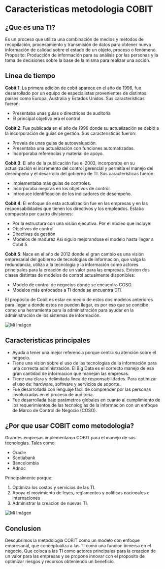 # Caracteristicas metodologia COBIT

## ¿Que es una TI?
Es un proceso que utiliza una combinación de medios y métodos de recopilación, procesamiento y transmisión de datos para obtener nueva información de calidad sobre el estado de un objeto, proceso o fenómeno. 
Proposito: Producción de información para su análisis por las personas y la toma de decisiones sobre la base de la misma para realizar una acción.

## Linea de tiempo

**Cobit 1**: La primera edición de cobit aparece en el año de 1996, fue desarrollado por un equipo
de especialistas provenientes de distintos países como Europa, Australia y Estados Unidos.
Sus características fueron:
- Presentaba unas guías o directrices de auditoría
- El principal objetivo era el control

**Cobit 2**: Fue publicada en el año de 1996 donde su actualización se debió a la incorporación de
guías de gestión.
Sus características fueron:
- Proveía de unas guías de autoevaluación.
- Presentaba una actualización con funciones automatizadas.
- Incorporaba referencias y material de apoyo.

**Cobit 3**: El año de la publicación fue el 2003, incorporaba en su actualización el incremento del
control gerencial y permitía el manejo del desempeño y el desarrollo del gobierno de TI.
Sus características fueron:
- Implementaba más guías de controles.
- Incorporaba mejoras en los objetivos de control.
- Introduce identificación de los indicadores de desempeño.

**Cobit 4**: El enfoque de esta actualización fue en las empresas y en las responsabilidades que
tienen los directivos y los empleados.
Estaba compuesta por cuatro divisiones:
- Por la estructura con una visión ejecutiva.
Por el núcleo que incluye:
- Objetivos de control
- Directivas de gestión
- Modelos de madurez
Asi siguio mejorandose el modelo hasta llegar a Cobit 5.

**Cobit 5**: Nace en el año de 2012 donde el gran cambio es una visión empresarial del gobierno de
tecnologías de información, que valga la redundancia, utiliza a la tecnología y la información como
actores principales para la creación de un valor para las empresas.
Existen dos clases distintas de modelos de control actualmente disponibles:

- Modelo de control de negocios donde se encuentra COSO.
- Modelos más enfocados a TI donde se encuentra DTI.

El propósito de Cobit es estar en medio de estos dos modelos anteriores para llegar a donde estos no
pueden llegar, es por eso que se concibe como una herramienta para la administración para ayudar en
la administración de los sistemas de información.

![Mi Imágen](\requerimientos\graficoCaracteristicas.jpg)

## Caracteristicas principales

* Ayuda a tener una mejor referencia porque centra su atención sobre el negocio.
* Tiene una visión sobre el uso de las tecnologías de la información para una
correcta administración. El Big Data es el correcto manejo de esa gran cantidad de informacion que manejan las empresas.
* Tiene una clara y delimitada línea de responsabilidades. Para optimizar el uso de: hardware, software y servicios de soporte.
* Fue desarrollada con lenguaje fácil de comprender por las personas
involucradas en el proceso de auditoría.
* Fue desarrollada bajo parámetros globales en cuanto al cumplimiento de los
requerimientos de las tecnologías de la información con un enfoque de
Marco de Control de Negocio (COSO).

## ¿Por que usar COBIT como metodologia?

Grandes empresas implementaron COBIT para el manejo de sus tecnologias. Tales como:

- Oracle
- Scotiabank
- Bancolombia
- Adnoc

Principalmente porque:

1. Optimiza los costos y servicios de las TI.
2. Apoya el movimiento de leyes, reglamentos y politicas nacionales e internaciones
3. Administrar la creacion de nuevas TI.

![Mi Imágen](\requerimientos\Oracle-Logo.png)

## Conclusion
Descubrimos la metodologia COBIT como un modelo con enfoque empresarial, que conceptualiza a las TI como una funcion inmersa en el negocio. Que coloca a las TI como actores principales para la creacion de un valor para las empresas y se propone innovar con el proposito de optimizar riesgos y recursos obteniendo un beneficio.